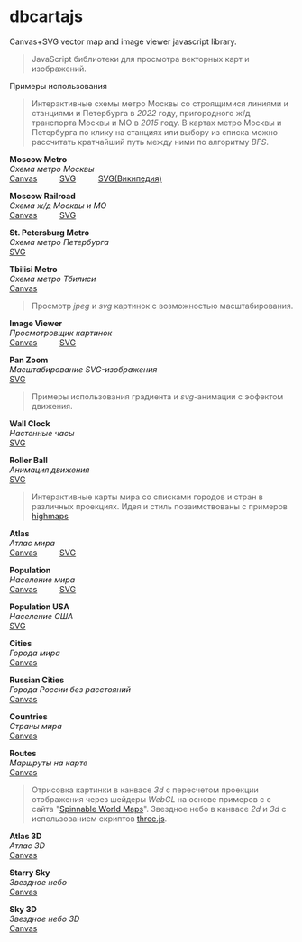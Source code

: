 # dbcartajs
Canvas+SVG vector map and image viewer javascript library.
> JavaScript библиотеки для просмотра векторных карт и изображений.

Примеры использования

> Интерактивные схемы метро Москвы со строящимися линиями и станциями и Петербурга в <i>2022</i> году, 
пригородного ж/д транспорта Москвы и МО в <i>2015</i> году.
В картах метро Москвы и Петербурга по клику на станциях или выбору из списка можно рассчитать кратчайший путь между ними по алгоритму <i>BFS</i>. 

**Moscow Metro**  
*Схема метро Москвы*  
[Canvas](https://egaxegax.github.io/dbcartajs/mosmetro.html) &emsp; &emsp; 
[SVG](https://egaxegax.github.io/dbcartajs/svg/mosmetro.html) &emsp; &emsp; 
[SVG(Википедия)](https://egaxegax.github.io/dbcartajs/svg/mosmetro2.html)

**Moscow Railroad**  
*Схема ж/д Москвы и МО*  
[Canvas](https://egaxegax.github.io/dbcartajs/mosrails.html) &emsp; &emsp; 
[SVG](https://egaxegax.github.io/dbcartajs/svg/mosrails.html)

**St. Petersburg Metro**  
*Схема метро Петербурга*  
[SVG](https://egaxegax.github.io/dbcartajs/svg/metrospb.html) &emsp; &emsp;

**Tbilisi Metro**  
*Схема метро Тбилиси*  
[Canvas](https://egaxegax.github.io/dbcartajs/metro-tbilisi.html)

> Просмотр *jpeg* и *svg* картинок с возможностью масштабирования.

**Image Viewer**  
*Просмотровщик картинок*  
[Canvas](https://egaxegax.github.io/dbcartajs/imgviewer.html) &emsp; &emsp; 
[SVG](https://egaxegax.github.io/dbcartajs/svg/imgviewer.html)  

**Pan Zoom**  
*Масштабирование SVG-изображения*  
[SVG](https://egaxegax.github.io/dbcartajs/svg/panzoom.html) &emsp; &emsp; 

> Примеры использования градиента и *svg*-анимации с эффектом движения.

**Wall Clock**  
*Настенные часы*  
[SVG](https://egaxegax.github.io/dbcartajs/svg/clock.html) &emsp; &emsp;

**Roller Ball**  
*Анимация движения*  
[SVG](https://egaxegax.github.io/dbcartajs/svg/rollerball.html) &emsp; &emsp;  

> Интерактивные карты мира со списками городов и стран в различных проекциях. 
Идея и стиль позаимствованы с примеров <a href="http://www.highcharts.com/maps/demo">highmaps</a> 

**Atlas**  
*Атлас мира*  
[Canvas](https://egaxegax.github.io/dbcartajs/atlas.html) &emsp; &emsp; 
[SVG](https://egaxegax.github.io/dbcartajs/svg/atlas.html)

**Population**  
*Население мира*  
[Canvas](https://egaxegax.github.io/dbcartajs/usemap.html) &emsp; &emsp; 
[SVG](https://egaxegax.github.io/dbcartajs/svg/usemap.html)

**Population USA**  
*Население США*  
[SVG](https://egaxegax.github.io/dbcartajs/svg/us.html) &emsp; &emsp; 

**Cities**  
*Города мира*  
[Canvas](https://egaxegax.github.io/dbcartajs/cities.html)

**Russian Cities**  
*Города России без расстояний*  
[Canvas](https://egaxegax.github.io/dbcartajs/russ.html)

**Countries**  
*Страны мира*  
 [Canvas](https://egaxegax.github.io/dbcartajs/countries.html)

**Routes**  
*Маршруты на карте*  
[Canvas](https://egaxegax.github.io/dbcartajs/merc.html)

> Отрисовка картинки в канвасе <i>3d</i> с пересчетом проекции отображения через шейдеры <i>WebGL</i> на основе примеров с с сайта "<a href="http://vcg.isti.cnr.it/~tarini/spinnableworldmaps/">Spinnable World Maps</a>". 
> Звездное небо в канвасе <i>2d</i> и <i>3d</i> с использованием скриптов <a href="https://github.com/mrdoob/three.js">three.js</a>.

**Atlas 3D**  
*Атлас 3D*  
[Canvas](https://egaxegax.github.io/dbcartajs/map3d.html)

**Starry Sky**  
*Звездное небо*  
[Canvas](https://egaxegax.github.io/dbcartajs/starry.html)

**Sky 3D**  
*Звездное небо 3D*  
[Canvas](https://egaxegax.github.io/dbcartajs/sky3d.html)
